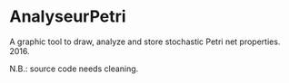 # AnalyseurPetri
A graphic tool to draw, analyze and store stochastic Petri net properties. 2016.

N.B.: source code  needs cleaning.
